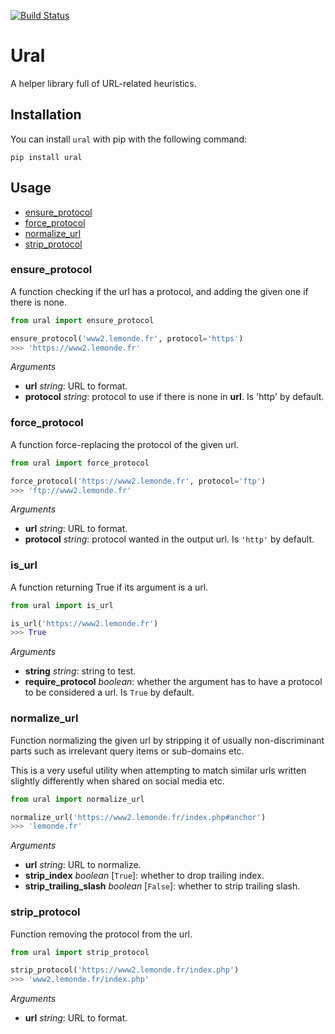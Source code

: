 [![Build Status](https://travis-ci.org/medialab/ural.svg)](https://travis-ci.org/medialab/ural)

# Ural

A helper library full of URL-related heuristics.

## Installation

You can install `ural` with pip with the following command:

```
pip install ural
```

## Usage

* [ensure_protocol](#ensure_protocol)
* [force_protocol](#force_protocol)
* [normalize_url](#normalize_url)
* [strip_protocol](#strip_protocol)

### ensure_protocol

A function checking if the url has a protocol, and adding the given one if there is none.

```python
from ural import ensure_protocol

ensure_protocol('www2.lemonde.fr', protocol='https')
>>> 'https://www2.lemonde.fr'
```

*Arguments*

* **url** *string*: URL to format.
* **protocol** *string*: protocol to use if there is none in **url**. Is 'http' by default.

### force_protocol

A function force-replacing the protocol of the given url.

```python
from ural import force_protocol

force_protocol('https://www2.lemonde.fr', protocol='ftp')
>>> 'ftp://www2.lemonde.fr'
```

*Arguments*

* **url** *string*: URL to format.
* **protocol** *string*: protocol wanted in the output url. Is `'http'` by default.

### is_url

A function returning True if its argument is a url.

```python
from ural import is_url

is_url('https://www2.lemonde.fr')
>>> True
```

*Arguments*

* **string** *string*: string to test.
* **require_protocol** *boolean*: whether the argument has to have a protocol to be considered a url. Is `True` by default.

### normalize_url

Function normalizing the given url by stripping it of usually non-discriminant parts such as irrelevant query items or sub-domains etc.

This is a very useful utility when attempting to match similar urls written slightly differently when shared on social media etc.

```python
from ural import normalize_url

normalize_url('https://www2.lemonde.fr/index.php#anchor')
>>> 'lemonde.fr'
```

*Arguments*

* **url** *string*: URL to normalize.
* **strip_index** *boolean* [`True`]: whether to drop trailing index.
* **strip_trailing_slash** *boolean* [`False`]: whether to strip trailing slash.

### strip_protocol

Function removing the protocol from the url.

```python
from ural import strip_protocol

strip_protocol('https://www2.lemonde.fr/index.php')
>>> 'www2.lemonde.fr/index.php'
```

*Arguments*

* **url** *string*: URL to format.
